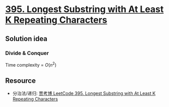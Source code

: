 # [395. Longest Substring with At Least K Repeating Characters](https://leetcode.com/problems/longest-substring-with-at-least-k-repeating-characters/)

## Solution idea

### Divide & Conquer

Time complexity = $O(n^2)$


## Resource

- 分治法/递归: [贾考博 LeetCode 395. Longest Substring with At Least K Repeating Characters](https://www.youtube.com/watch?v=Dn_Wt6lBt4I)
